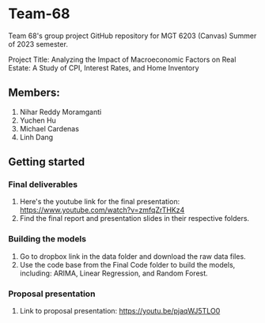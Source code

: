 # Team-68
Team 68's group project GitHub repository for MGT 6203 (Canvas) Summer of 2023 semester.

Project Title: Analyzing the Impact of Macroeconomic Factors on Real Estate: A Study of CPI, Interest Rates, and Home Inventory

## Members:
1. Nihar Reddy Moramganti
2. Yuchen Hu
3. Michael Cardenas
4. Linh Dang

## Getting started

### Final deliverables
1. Here's the youtube link for the final presentation: https://www.youtube.com/watch?v=zmfqZrTHKz4
2. Find the final report and presentation slides in their respective folders.

### Building the models
1. Go to dropbox link in the data folder and download the raw data files.
2. Use the code base from the Final Code folder to build the models, including: ARIMA, Linear Regression, and Random Forest.

### Proposal presentation
1. Link to proposal presentation: https://youtu.be/pjaqWJ5TLO0